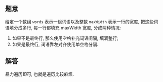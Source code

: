 ## 题意

给定一个数组 `words` 表示一组词语以及整数 `maxWidth` 表示一行的宽度, 把这些词语填分成多行, 每一行都填充 maxWidth 宽度, 分成两种情况:

1. 如果不是最终行, 那么使用空格补充词语间隔, 填满整行;
2. 如果是最终行, 词语靠左对齐使用单空格分隔.

## 解答

暴力遍历即可, 也就是遍历比较麻烦.